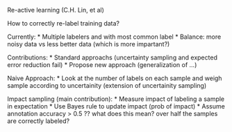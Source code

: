 Re-active learning (C.H. Lin, et al)

How to correctly re-label training data?

Currently:
    * Multiple labelers and with most common label
    * Balance: more noisy data vs less better data (which is more impartant?)

Contributions:
    * Standard approachs (uncertainty sampling and expected error reduction fail)
    * Propose new approach (generalization of ...)

Naive Approach:
    * Look at the number of labels on each sample and weigh sample according to uncertainity (extension of uncertainity sampling)
   
Impact sampling (main contribution):
    * Measure impact of labeling a sample in expectation
    * Use Bayes rule to update impact (prob of impact)
    * Assume annotation accuracy > 0.5 ?? what does this mean? over half the samples are correctly labeled?





